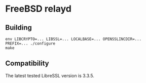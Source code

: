 # FreeBSD relayd

## Building

```
env LIBCRYPTO=... LIBSSL=... LOCALBASE=... OPENSSLINCDIR=... PREFIX=... ./configure
make
```

## Compatibility

The latest tested LibreSSL version is 3.3.5.
